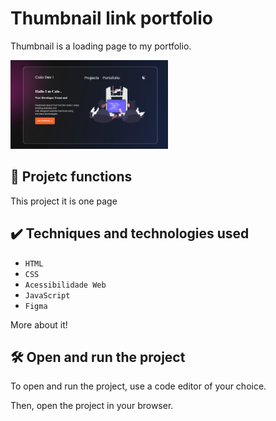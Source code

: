 #  Thumbnail link portfolio

Thumbnail is a loading page to my portfolio.

<img src="https://github.com/DocCaio/Thumbnail/blob/main/img/designer/screenshot.png" alt="Calmaria Spa" width="50%">


## 🔨 Projetc functions

This project it is one page

## ✔️ Techniques and technologies used


- `HTML`
- `CSS`
- `Acessibilidade Web`
- `JavaScript`
- `Figma`

More about it!

## 🛠️ Open and run the project

To open and run the project, use a code editor of your choice.

Then, open the project in your browser.


